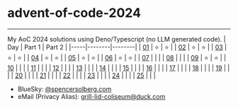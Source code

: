 # advent-of-code-2024
---
My AoC 2024 solutions using Deno/Typescript (no LLM generated code).
| Day | Part 1 | Part 2 |
|-----|--------|--------|
| [01](https://adventofcode.com/2024/day/1) |   ⭐   |   ⭐   |
| [02](https://adventofcode.com/2024/day/2) |   ⭐   |   ⭐   |
| [03](https://adventofcode.com/2024/day/3) |   ⭐   |   ⭐   |
| [04](https://adventofcode.com/2024/day/4) |   ⭐   |   ⭐   |
| [05](https://adventofcode.com/2024/day/5) |   ⭐   |   ⭐   |
| [06](https://adventofcode.com/2024/day/6) |   ⭐   |   ⭐   |
| [07](https://adventofcode.com/2024/day/7) |        |        |
| [08](https://adventofcode.com/2024/day/8) |        |        |
| [09](https://adventofcode.com/2024/day/9) |   ⭐   |   ⭐   |
| [10](https://adventofcode.com/2024/day/10) |        |        |
| [11](https://adventofcode.com/2024/day/11) |        |        |
| [12](https://adventofcode.com/2024/day/12) |        |        |
| [13](https://adventofcode.com/2024/day/13) |        |        |
| [14](https://adventofcode.com/2024/day/14) |        |        |
| [15](https://adventofcode.com/2024/day/15) |        |        |
| [16](https://adventofcode.com/2024/day/16) |        |        |
| [17](https://adventofcode.com/2024/day/17) |        |        |
| [18](https://adventofcode.com/2024/day/18) |        |        |
| [19](https://adventofcode.com/2024/day/19) |        |        |
| [20](https://adventofcode.com/2024/day/20) |        |        |
| [21](https://adventofcode.com/2024/day/21) |        |        |
| [22](https://adventofcode.com/2024/day/22) |        |        |
| [23](https://adventofcode.com/2024/day/23) |        |        |
| [24](https://adventofcode.com/2024/day/24) |        |        |
| [25](https://adventofcode.com/2024/day/25) |        |        |

* BlueSky: [@spencersolberg.com](https://bsky.app/profile/spencersolberg.com)
* eMail (Privacy Alias): [grill-lid-coliseum@duck.com](mailto:grill-lid-coliseum@duck.com)
